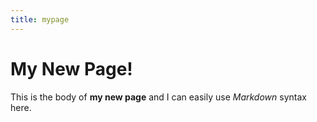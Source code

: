 ```yaml
---
title: mypage
---
```

# My New Page!

This is the body of **my new page** and I can easily use _Markdown_ syntax here.
